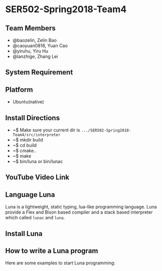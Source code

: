 # SER502-Spring2018-Team4

## Team Members
- @baozelin, Zelin Bao
- @caoyuan0816, Yuan Cao
- @yiruhu, Yiru Hu 
- @lanzhige, Zhang Lei

## System Requirement
## Platform
- Ubuntu(native)

## Install Directions
- ~$ Make sure your current dir is `.../SER502-Spring2018-Team4/src/interpreter`
- ~$ mkdir build
- ~$ cd build
- ~$ cmake..
- ~$ make
- ~$ bin/luna or bin/lunac

## YouTube Video Link

## Language Luna
Luna is a lightweight, static typing, lua-like programming language. Luna provide a Flex and Bison based compiler and a stack based interpreter which called `lunac` and `luna`.

## Install Luna

## How to write a Luna program
Here are some examples to start Luna programming:
```
```
